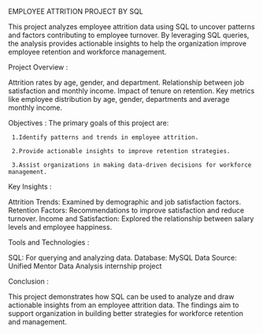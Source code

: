    EMPLOYEE ATTRITION PROJECT BY SQL
   
   
   This project analyzes employee attrition data using SQL to uncover patterns and factors contributing to employee turnover. 
By leveraging SQL queries, the analysis provides actionable insights to help the organization improve employee retention and workforce management.

Project Overview :

Attrition rates by age, gender, and department.
Relationship between job satisfaction and monthly income.
Impact of tenure on retention.
Key metrics like employee distribution by age, gender, departments and average monthly income.

Objectives :
The primary goals of this project are:

     1.Identify patterns and trends in employee attrition.
     
     2.Provide actionable insights to improve retention strategies.
     
     3.Assist organizations in making data-driven decisions for workforce management.
     
Key Insights :

Attrition Trends: Examined by demographic and job satisfaction factors.
Retention Factors: Recommendations to improve satisfaction and reduce turnover.
Income and Satisfaction: Explored the relationship between salary levels and employee happiness.

Tools and Technologies :

SQL: For querying and analyzing data.
Database: MySQL
Data Source: Unified Mentor Data Analysis internship project

Conclusion :

This project demonstrates how SQL can be used to analyze and draw actionable insights from an employee attrition data. The findings aim to support organization in building better strategies for workforce retention and management.


